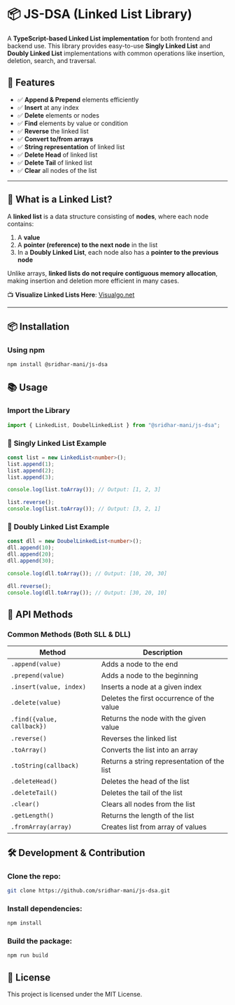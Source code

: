 # 📦 JS-DSA (Linked List Library)

A **TypeScript-based Linked List implementation** for both frontend and backend use. This library provides easy-to-use **Singly Linked List** and **Doubly Linked List** implementations with common operations like insertion, deletion, search, and traversal.

## 🚀 Features
- ✅ **Append & Prepend** elements efficiently
- ✅ **Insert** at any index
- ✅ **Delete** elements or nodes
- ✅ **Find** elements by value or condition
- ✅ **Reverse** the linked list
- ✅ **Convert to/from arrays**
- ✅ **String representation** of linked list
- ✅ **Delete Head** of linked list
- ✅ **Delete Tail** of linked list
- ✅ **Clear** all nodes of the list

---

## 📖 What is a Linked List?

A **linked list** is a data structure consisting of **nodes**, where each node contains:
1. A **value**
2. A **pointer (reference) to the next node** in the list
3. In a **Doubly Linked List**, each node also has a **pointer to the previous node**

Unlike arrays, **linked lists do not require contiguous memory allocation**, making insertion and deletion more efficient in many cases.

📺 **Visualize Linked Lists Here**: [Visualgo.net](https://visualgo.net/en/list)

---

## 📦 Installation

### **Using npm**
```sh
npm install @sridhar-mani/js-dsa
```

## 📚 Usage

### **Import the Library**
```typescript
import { LinkedList, DoubelLinkedList } from "@sridhar-mani/js-dsa";
```

### 📌 **Singly Linked List Example**
```typescript
const list = new LinkedList<number>();
list.append(1);
list.append(2);
list.append(3);

console.log(list.toArray()); // Output: [1, 2, 3]

list.reverse();
console.log(list.toArray()); // Output: [3, 2, 1]
```

### 📌 **Doubly Linked List Example**
```typescript
const dll = new DoubelLinkedList<number>();
dll.append(10);
dll.append(20);
dll.append(30);

console.log(dll.toArray()); // Output: [10, 20, 30]

dll.reverse();
console.log(dll.toArray()); // Output: [30, 20, 10]
```

## 🔄 API Methods

### **Common Methods (Both SLL & DLL)**

| Method | Description |
|--------|-------------|
| `.append(value)` | Adds a node to the end |
| `.prepend(value)` | Adds a node to the beginning |
| `.insert(value, index)` | Inserts a node at a given index |
| `.delete(value)` | Deletes the first occurrence of the value |
| `.find({value, callback})` | Returns the node with the given value |
| `.reverse()` | Reverses the linked list |
| `.toArray()` | Converts the list into an array |
| `.toString(callback)` | Returns a string representation of the list |
| `.deleteHead()` | Deletes the head of the list |
| `.deleteTail()` | Deletes the tail of the list |
| `.clear()` | Clears all nodes from the list |
| `.getLength()` | Returns the length of the list |
| `.fromArray(array)` | Creates list from array of values |

## 🛠 Development & Contribution

### **Clone the repo:**
```sh
git clone https://github.com/sridhar-mani/js-dsa.git
```

### **Install dependencies:**
```sh
npm install
```

### **Build the package:**
```sh
npm run build
```

## 📜 License
This project is licensed under the MIT License.